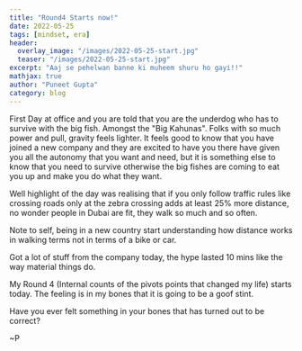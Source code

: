 ```yaml
---
title: "Round4 Starts now!"
date: 2022-05-25
tags: [mindset, era]
header:
  overlay_image: "/images/2022-05-25-start.jpg"
  teaser: "/images/2022-05-25-start.jpg"
excerpt: "Aaj se pehelwan banne ki muheem shuru ho gayi!!"
mathjax: true
author: "Puneet Gupta"
category: blog
---
```


First Day at office and you are told that you are the underdog who has to survive with the big fish. Amongst the "Big Kahunas". Folks with so much power and pull, gravity feels lighter. It feels good to know that you have joined a new company and they are excited to have you there have given you all the autonomy that you want and need, but it is something else to know that you need to survive otherwise the big fishes are coming to eat you up and make you do what they want.

Well highlight of the day was realising that if you only follow traffic rules like crossing roads only at the zebra crossing adds at least 25% more distance, no wonder people in Dubai are fit, they walk so much and so often.

Note to self, being in a new country start understanding how distance works in walking terms not in terms of a bike or car.

Got a lot of stuff from the company today, the hype lasted 10 mins like the way material things do.

My Round 4 (Internal counts of the pivots points that changed my life) starts today. The feeling is in my bones that it is going to be a goof stint.


Have you ever felt something in your bones that has turned out to be correct?

~P
